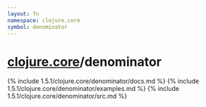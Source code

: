 ```yaml
---
layout: fn
namespace: clojure.core
symbol: denominator
---
```


# [clojure.core](../)/denominator

{% include 1.5.1/clojure.core/denominator/docs.md %}
{% include 1.5.1/clojure.core/denominator/examples.md %}
{% include 1.5.1/clojure.core/denominator/src.md %}

